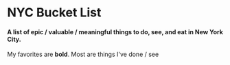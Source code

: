 NYC Bucket List
===============

#### A list of epic / valuable / meaningful things to do, see, and eat in New York City. 
 My favorites are **bold**.
 Most are things I've done / see